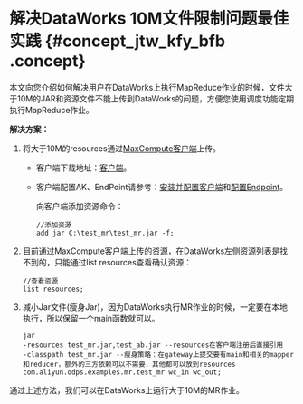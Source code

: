 # 解决DataWorks 10M文件限制问题最佳实践 {#concept_jtw_kfy_bfb .concept}

本文向您介绍如何解决用户在DataWorks上执行MapReduce作业的时候，文件大于10M的JAR和资源文件不能上传到DataWorks的问题，方便您使用调度功能定期执行MapReduce作业。

**解决方案：**

1.  将大于10M的resources通过[MaxCompute客户端](../../../../../cn.zh-CN/工具及下载/客户端.md#)上传。
    -   客户端下载地址：[客户端](../../../../../cn.zh-CN/工具及下载/客户端.md#)。
    -   客户端配置AK、EndPoint请参考：[安装并配置客户端](../../../../../cn.zh-CN/准备工作/安装并配置客户端.md#)和[配置Endpoint](../../../../../cn.zh-CN/准备工作/配置Endpoint.md#)。

        向客户端添加资源命令：

        ```
        //添加资源
        add jar C:\test_mr\test_mr.jar -f;
        ```

2.  目前通过MaxCompute客户端上传的资源，在DataWorks左侧资源列表是找不到的，只能通过list resources查看确认资源：

    ```
    //查看资源
    list resources;
    ```

3.  减小Jar文件\(瘦身Jar\)，因为DataWorks执行MR作业的时候，一定要在本地执行，所以保留一个main函数就可以。

    ```
    jar 
    -resources test_mr.jar,test_ab.jar --resources在客户端注册后直接引用
    -classpath test_mr.jar --瘦身策略：在gateway上提交要有main和相关的mapper和reducer，额外的三方依赖可以不需要，其他都可以放到resources
    com.aliyun.odps.examples.mr.test_mr wc_in wc_out;
    ```


通过上述方法，我们可以在DataWorks上运行大于10M的MR作业。

